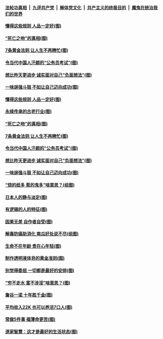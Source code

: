 ####  [法轮功真相](../../../../basic/blob/master/README.md?t=07041402) &nbsp;|&nbsp; [九评共产党](../../../../9ping.md/blob/master/README.md?t=07041402) &nbsp;|&nbsp; [解体党文化](../../../../jtdwh.md/blob/master/README.md?t=07041402)  &nbsp;|&nbsp; [共产主义的终极目的](../../../../gczydzjmd.md/blob/master/README.md?t=07041402) &nbsp;|&nbsp; [魔鬼在统治我们的世界](../../../../mgztzwmdsj.md/blob/master/README.md?t=07041402) 

#### [懂得这些规则 人品一定好(图)](../pages/p8/937490.md?t=07041402) 

#### [“死亡之吻”的真相(图)](../pages/p8/938205.md?t=07041402) 

#### [7条黄金法则 让人生不再瞎忙(图)](../pages/p8/938472.md?t=07041402) 

#### [令当代中国人汗颜的“公务员考试”(图)](../pages/p8/938246.md?t=07041402) 

#### [想比昨天更进步 诚实面对自己“负面想法”(图)](../pages/p8/938419.md?t=07041402) 

#### [一味逞强斗狠 不如让自己迈向成功(图)](../pages/p8/937701.md?t=07041402) 

#### [懂得这些规则 人品一定好(图)](../pages/p8/937490.md?t=07041402) 

#### [永续传承的古老行业(图)](../pages/p8/938548.md?t=07041402) 

#### [“死亡之吻”的真相(图)](../pages/p8/938205.md?t=07041402) 

#### [7条黄金法则 让人生不再瞎忙(图)](../pages/p8/938472.md?t=07041402) 

#### [令当代中国人汗颜的“公务员考试”(图)](../pages/p8/938246.md?t=07041402) 

#### [想比昨天更进步 诚实面对自己“负面想法”(图)](../pages/p8/938419.md?t=07041402) 

#### [一味逞强斗狠 不如让自己迈向成功(图)](../pages/p8/937701.md?t=07041402) 

#### [“烧的纸多 惹的鬼多”啥意思？(组图)](../pages/p8/938393.md?t=07041402) 

#### [日本人的静与淡定(图)](../pages/p8/936769.md?t=07041402) 

#### [有逻辑的人的特征(图)](../pages/p8/938239.md?t=07041402) 

#### [因果无差 自作者自受(图)](../pages/p8/938272.md?t=07041402) 

#### [解毒防癌助消化 南瓜好处说不尽(组图)](../pages/p8/937975.md?t=07041402) 

#### [生命不在年龄 贵在心年轻(图)](../pages/p8/937698.md?t=07041402) 

#### [制作透明液体皂的黄金准则(图)](../pages/p8/938207.md?t=07041402) 

#### [别觉得委屈 一切都是最好的安排(图)](../pages/p8/921940.md?t=07041402) 

#### [“穷不走水 富不涉淫”啥意思？(图)](../pages/p8/938176.md?t=07041402) 

#### [詹谷一诺 十年胜千金(图)](../pages/p8/937705.md?t=07041402) 

#### [平均收入22K 也可以养活7口人(图)](../pages/p8/938104.md?t=07041402) 

#### [常做5件事 福薄命更苦(图)](../pages/p8/937990.md?t=07041402) 

#### [道家智慧：这才是最好的生活状态(图)](../pages/p8/900827.md?t=07041402) 

